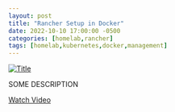 ```yaml
---
layout: post
title: "Rancher Setup in Docker"
date: 2022-10-10 17:00:00 -0500
categories: [homelab,rancher]
tags: [homelab,kubernetes,docker,management]
---
```


[![Title](https://img.youtube.com/vi/BBBBBBBBBBBB/0.jpg)](https://www.youtube.com/watch?v=BBBBBBBBBBBB "Some Title")

SOME DESCRIPTION

[Watch Video](https://www.youtube.com/watch?v=BBBBBBBBBBBB)
